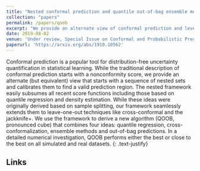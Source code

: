 ```yaml
---
title: "Nested conformal prediction and quantile out-of-bag ensemble methods"
collection: "papers"
permalink: /papers/qoob
excerpt: "We provide an alternate view of conformal prediction and leverage it to develop a novel conformal technique that achieves promising results for regression problems."
date: 2019-08-02
venue: 'Under review, Special Issue on Conformal and Probabilistic Prediction with Applications of Pattern Recognition'
paperurl: 'https://arxiv.org/abs/1910.10562'
---
```


Conformal prediction is a popular tool for distribution-free uncertainty quantification in statistical learning. While the traditional description of conformal prediction starts with a nonconformity score, we provide an alternate (but equivalent) view that starts with a sequence of nested sets and calibrates them to find a valid prediction region. The nested framework easily subsumes all recent score functions including those based on quantile regression and density estimation. While these ideas were originally derived based on sample splitting, our framework seamlessly extends them to leave-one-out techniques like cross-conformal and the jackknife+. We use the framework to derive a new algorithm (QOOB, pronounced cube) that combines four ideas: quantile regression, cross-conformalization, ensemble methods and out-of-bag predictions. In a detailed numerical investigation, QOOB performs either the best or close to the best on all simulated and real datasets.
{: .text-justify}

Links
---
